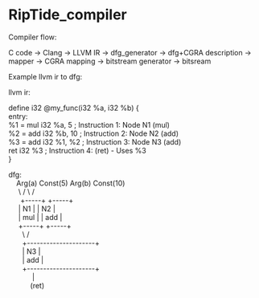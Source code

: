# RipTide_compiler

Compiler flow:

C code -> Clang -> LLVM IR -> dfg_generator -> dfg+CGRA description -> mapper -> CGRA mapping -> bitstream generator -> bitsream 

Example llvm ir to dfg:

llvm ir:

define i32 @my_func(i32 %a, i32 %b) {  
entry:  
  %1 = mul i32 %a, 5       ; Instruction 1: Node N1 (mul)  
  %2 = add i32 %b, 10      ; Instruction 2: Node N2 (add)  
  %3 = add i32 %1, %2      ; Instruction 3: Node N3 (add)  
  ret i32 %3               ; Instruction 4: (ret) - Uses %3  
}  

dfg:  
&nbsp;&nbsp;&nbsp;      Arg(a)   Const(5)       Arg(b)   Const(10)  
&nbsp;&nbsp;&nbsp;&nbsp;         \       /                 \       /  
&nbsp;&nbsp;&nbsp;&nbsp;&nbsp;            +-----+                   +-----+  
&nbsp;&nbsp;&nbsp;&nbsp;          | N1  |                   | N2  |  
&nbsp;&nbsp;&nbsp;&nbsp;          | mul |                   | add |  
&nbsp;&nbsp;&nbsp;&nbsp;          +-----+                   +-----+  
&nbsp;&nbsp;&nbsp;&nbsp;&nbsp;&nbsp;             \                       /  
&nbsp;&nbsp;&nbsp;&nbsp;&nbsp;&nbsp;              +---------------------+  
&nbsp;&nbsp;&nbsp;&nbsp;&nbsp;&nbsp;              |         N3          |  
&nbsp;&nbsp;&nbsp;&nbsp;&nbsp;&nbsp;              |         add         |  
&nbsp;&nbsp;&nbsp;&nbsp;&nbsp;&nbsp;              +---------------------+  
&nbsp;&nbsp;&nbsp;&nbsp;&nbsp;&nbsp;&nbsp;&nbsp;&nbsp;&nbsp;&nbsp;                        |  
&nbsp;&nbsp;&nbsp;&nbsp;&nbsp;&nbsp;&nbsp;&nbsp;&nbsp;&nbsp;                      (ret)  

